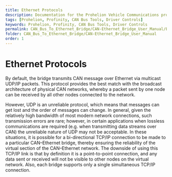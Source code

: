 ```yaml
---
title: Ethernet Protocols
description: Documentation for the Prohelion Vehicle Communications protocol
tags: [Prohelion, Profinity, CAN Bus Tools, Driver Controls]
keywords: Prohelion, Profinity, CAN Bus Tools, Driver Controls
permalink: CAN_Bus_To_Ethernet_Bridge/CAN-Ethernet_Bridge_User_Manual/Ethernet_Protocols.html 
folder: CAN_Bus_To_Ethernet_Bridge/CAN-Ethernet_Bridge_User_Manual
order: 1
---
```


# Ethernet Protocols 

By default, the bridge transmits CAN message over Ethernet via multicast UDP/IP packets. This protocol provides the best match with the broadcast architecture of physical CAN networks, whereby a packet sent by one node can be received by all other nodes connected to the network.  

However, UDP is an unreliable protocol, which means that messages can get lost and the order of messages can change.  In general, given the relatively high bandwidth of most modern network connections, such transmission errors are rare; however, in certain applications when lossless communications are required (e.g. when transmitting data streams over CAN) the unreliable nature of UDP may not be acceptable.  In these situations, it is possible for a bi-directional TCP/IP connection to be made to a particular CAN–Ethernet bridge, thereby ensuring the reliability of the virtual section of the CAN–Ethernet network.  The downside of using this TCP/IP link is that by definition it is a point-to-point connection, and any data sent or received will not be visible to other nodes on the virtual network.  Also, each bridge supports only a single simultaneous TCP/IP connection.


